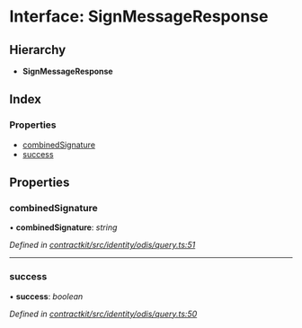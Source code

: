 # Interface: SignMessageResponse

## Hierarchy

* **SignMessageResponse**

## Index

### Properties

* [combinedSignature](_identity_odis_query_.signmessageresponse.md#combinedsignature)
* [success](_identity_odis_query_.signmessageresponse.md#success)

## Properties

###  combinedSignature

• **combinedSignature**: *string*

*Defined in [contractkit/src/identity/odis/query.ts:51](https://github.com/celo-org/celo-monorepo/blob/master/packages/contractkit/src/identity/odis/query.ts#L51)*

___

###  success

• **success**: *boolean*

*Defined in [contractkit/src/identity/odis/query.ts:50](https://github.com/celo-org/celo-monorepo/blob/master/packages/contractkit/src/identity/odis/query.ts#L50)*
